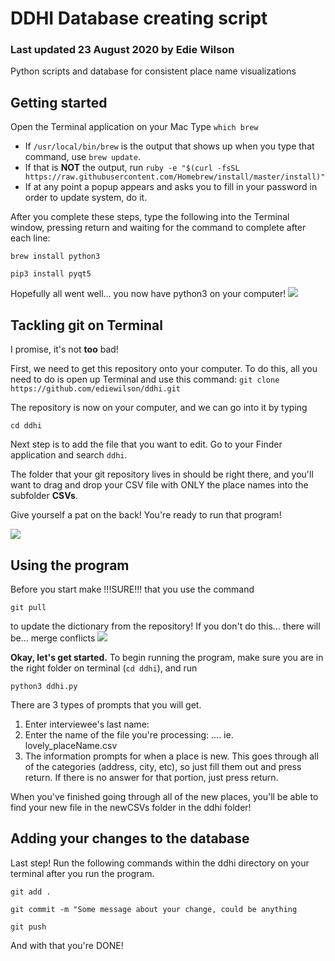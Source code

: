 # DDHI Database creating script
### Last updated 23 August 2020 by Edie Wilson
Python scripts and database for consistent place name visualizations

## Getting started 
Open the Terminal application on your Mac
Type `which brew`

- If `/usr/local/bin/brew` is the output that shows up when you type that command, use
`brew update`.
- If that is **NOT** the output, run `ruby -e "$(curl -fsSL https://raw.githubusercontent.com/Homebrew/install/master/install)"`
- If at any point a popup appears and asks you to fill in your password in order to update system, do it.

After you complete these steps, type the following into the Terminal window, pressing return and waiting for the command to complete after each line:


`brew install python3`


`pip3 install pyqt5`

Hopefully all went well... you now have python3 on your computer!
![](https://media.giphy.com/media/2lbhL8dSGMh8I/giphy.gif)

## Tackling git on Terminal
I promise, it's not **too** bad!

First, we need to get this repository onto your computer. To do this, all you need to do is open up Terminal and use this command: 
`git clone https://github.com/ediewilson/ddhi.git`


The repository is now on your computer, and we can go into it by typing 

`cd ddhi`

Next step is to add the file that you want to edit. Go to your Finder application and search `ddhi`. 

The folder that your git repository lives in should be right there, and you'll want to drag and drop your CSV file with ONLY the place names into the subfolder **CSVs**. 

Give yourself a pat on the back! You're ready to run that program! 

![](https://media.giphy.com/media/s2qXK8wAvkHTO/giphy.gif)

## Using the program
Before you start make !!!SURE!!! that you use the command 

`git pull` 

to update the dictionary from the repository! If you don't do this... there will be... merge conflicts 
![](https://media.giphy.com/media/117gK0K7OZ8UcE/giphy.gif)

**Okay, let's get started.**
To begin running the program, make sure you are in the right folder on terminal (`cd ddhi`), and run 

`python3 ddhi.py`


There are 3 types of prompts that you will get.
1. Enter interviewee's last name: 
2. Enter the name of the file you're processing: .... ie. lovely_placeName.csv
3. The information prompts for when a place is new. This goes through all of the categories (address, city, etc), so just fill them out and press return. If there is no answer for that portion, just press return. 


When you've finished going through all of the new places, you'll be able to find your new file in the newCSVs folder in the ddhi folder! 

## Adding your changes to the database
Last step! 
Run the following commands within the ddhi directory on your terminal after you run the program. 


`git add .`


`git commit -m "Some message about your change, could be anything`


`git push`


And with that you're DONE!
